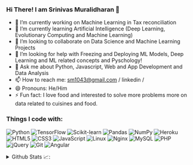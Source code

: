 ### Hi There! I am Srinivas Muralidharan 👋

<!--
**Srinivas1043/Srinivas1043** is a ✨ _special_ ✨ repository because its `README.md` (this file) appears on your GitHub profile.
Here are some ideas to get you started:

-->

- 🔭 I’m currently working on Machine Learning in Tax reconciliation
- 🌱 I’m currently learning Artificial Intelligence (Deep Learning, Evolutionary Computing and Machine Learning) 
- 👯 I’m looking to collaborate on Data Science and Machine Learning Projects 
- 🤔 I’m looking for help with Freezing and Deploying ML Models, Deep Learning and ML related concepts and Pyschology!
- 💬 Ask me about Python, Javascript, Web and App Development and Data Analysis
- 📫 How to reach me: sm1043@gmail.com / linkedin /  
- 😄 Pronouns: He/Him
- ⚡ Fun fact: I love food and interested to solve more problems more on data related to cuisines and food.


### Things I code with:
<p>
<img alt="Python" src="https://img.shields.io/badge/-Python-3776AB?style=flat-square&logo=python&logoColor=white" />
<img alt="TensorFlow" src="https://img.shields.io/badge/-TensorFlow-FF6F00?style=flat-square&logo=tensorflow&logoColor=white" />
<img alt="Scikit-learn" src="https://img.shields.io/badge/-Scikit%20learn-F7931E?style=flat-square&logo=scikit-learn&logoColor=white" />
<img alt="Pandas" src="https://img.shields.io/badge/-Pandas-150458?style=flat-square&logo=pandas&logoColor=white" />
<img alt="NumPy" src="https://img.shields.io/badge/-NumPy-013243?style=flat-square&logo=NumPy&logoColor=white" />
<img alt="Heroku" src="https://img.shields.io/badge/-Heroku-430098?style=flat-square&logo=heroku&logoColor=white" />
<img alt="HTML5" src="https://img.shields.io/badge/-HTML5-E34F26?style=flat-square&logo=HTML5&logoColor=white" />
<img alt="CSS3" src="https://img.shields.io/badge/-CSS3-1572B6?style=flat-square&logo=CSS3&logoColor=white" />
<img alt="JavaScript" src="https://img.shields.io/badge/-JavaScript-F7DF1E?style=flat-square&logo=JavaScript&logoColor=white" />
<img alt="Linux" src="https://img.shields.io/badge/-Linux-FCC624?style=flat-square&logo=Linux&logoColor=white" />
<img alt="Nginx" src="https://img.shields.io/badge/-Nginx-269539?style=flat-square&logo=NGINX&logoColor=white" />
<img alt="MySQL" src="https://img.shields.io/badge/-MySQL-4479A1?style=flat-square&logo=MySQL&logoColor=white" />
<img alt="PHP" src="https://img.shields.io/badge/-PHP-777BB4?style=flat-square&logo=PHP&logoColor=white" />
<img alt="jQuery" src="https://img.shields.io/badge/-jQuery-0769AD?style=flat-square&logo=jQuery&logoColor=white" />
<img alt="Git" src="https://img.shields.io/badge/-Git-F05032?style=flat-square&logo=Git&logoColor=white" />
<img alt="Angular" src="https://img.shields.io/badge/-Angular-DD0031?style=flat-square&logo=Angular&logoColor=white"/>  
</p>

<details align="left">
  <summary>Github Stats 📈:</summary>
  <img align="center" src="https://github-readme-stats.vercel.app/api?username=srinivas1043&count_private=true&show_icons=true" style="margin-top: 15px; margin-bottom: 15px"/>
  <img align="center" src="https://github-readme-stats.vercel.app/api/top-langs/?username=srinivas1043&layout=compact" />
</details>
